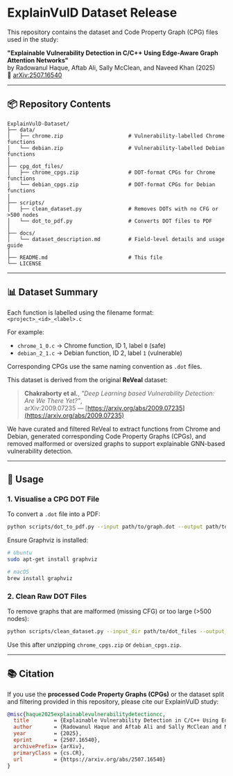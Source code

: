# ExplainVulD Dataset Release

This repository contains the dataset and Code Property Graph (CPG) files used in the study:

**"Explainable Vulnerability Detection in C/C++ Using Edge-Aware Graph Attention Networks"**  
by Radowanul Haque, Aftab Ali, Sally McClean, and Naveed Khan (2025)  
📄 [arXiv:2507.16540](https://arxiv.org/abs/2507.16540)

---

## 📦 Repository Contents

```
ExplainVulD-Dataset/
├── data/
│   ├── chrome.zip                     # Vulnerability-labelled Chrome functions
│   └── debian.zip                     # Vulnerability-labelled Debian functions
│
├── cpg_dot_files/
│   ├── chrome_cpgs.zip                # DOT-format CPGs for Chrome functions
│   └── debian_cpgs.zip                # DOT-format CPGs for Debian functions
│
├── scripts/
│   ├── clean_dataset.py               # Removes DOTs with no CFG or >500 nodes
│   └── dot_to_pdf.py                  # Converts DOT files to PDF
│
├── docs/
│   └── dataset_description.md         # Field-level details and usage guide
│
├── README.md                          # This file
└── LICENSE                            
```

---

## 📊 Dataset Summary

Each function is labelled using the filename format:  
`<project>_<id>_<label>.c`

For example:
- `chrome_1_0.c` → Chrome function, ID 1, label `0` (safe)  
- `debian_2_1.c` → Debian function, ID 2, label `1` (vulnerable)

Corresponding CPGs use the same naming convention as `.dot` files.

This dataset is derived from the original **ReVeal** dataset:

> **Chakraborty et al.**, *"Deep Learning based Vulnerability Detection: Are We There Yet?"*,  
> arXiv:2009.07235 — [https://arxiv.org/abs/2009.07235](https://arxiv.org/abs/2009.07235)

We have curated and filtered ReVeal to extract functions from Chrome and Debian, generated corresponding Code Property Graphs (CPGs), and removed malformed or oversized graphs to support explainable GNN-based vulnerability detection.

---

## 🔧 Usage

### 1. Visualise a CPG DOT File

To convert a `.dot` file into a PDF:

```bash
python scripts/dot_to_pdf.py --input path/to/graph.dot --output path/to/graph.pdf
```

Ensure Graphviz is installed:

```bash
# Ubuntu
sudo apt-get install graphviz

# macOS
brew install graphviz
```

### 2. Clean Raw DOT Files

To remove graphs that are malformed (missing CFG) or too large (>500 nodes):

```bash
python scripts/clean_dataset.py --input_dir path/to/dot_files --output_dir path/to/cleaned
```

Use this after unzipping `chrome_cpgs.zip` or `debian_cpgs.zip`.

---

## 📚 Citation
If you use the **processed Code Property Graphs (CPGs)** or the dataset split and filtering provided in this repository, please cite our ExplainVulD study:

```bibtex
@misc{haque2025explainablevulnerabilitydetectioncc,
  title        = {Explainable Vulnerability Detection in C/C++ Using Edge-Aware Graph Attention Networks},
  author       = {Radowanul Haque and Aftab Ali and Sally McClean and Naveed Khan},
  year         = {2025},
  eprint       = {2507.16540},
  archivePrefix= {arXiv},
  primaryClass = {cs.CR},
  url          = {https://arxiv.org/abs/2507.16540}
}

